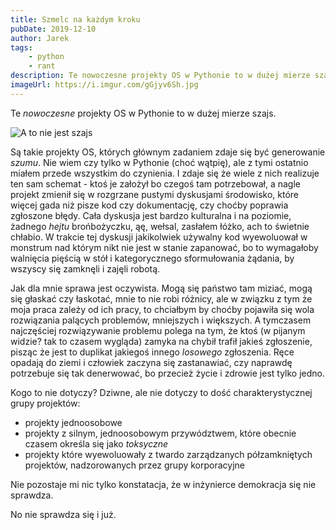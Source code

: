 ```yaml
---
title: Szmelc na każdym kroku
pubDate: 2019-12-10
author: Jarek
tags:
    - python
    - rant
description: Te nowoczesne projekty OS w Pythonie to w dużej mierze szajs.
imageUrl: https://i.imgur.com/gGjyv6Sh.jpg
---
```


Te _nowoczesne_ projekty OS w Pythonie to w dużej mierze szajs.

![A to nie jest szajs](https://i.imgur.com/gGjyv6Sh.jpg)

Są takie projekty OS, których głównym zadaniem zdaje się być generowanie _szumu_. Nie wiem czy tylko w Pythonie (choć wątpię), ale z tymi ostatnio miałem przede wszystkim do czynienia. I zdaje się że wiele z nich realizuje ten sam schemat - ktoś je założył bo czegoś tam potrzebował, a nagle projekt zmienił się w rozgrzane pustymi dyskusjami środowisko, które więcej gada niż pisze kod czy dokumentację, czy choćby poprawia zgłoszone błędy. Cała dyskusja jest bardzo kulturalna i na poziomie, żadnego _hejtu_ brońbożyczku, ąę, wełsal, zasłałem łóżko, ach to świetnie chłabio. W trakcie tej dyskusji jakikolwiek używalny kod wyewoluował w monstrum nad którym nikt nie jest w stanie zapanować, bo to wymagałoby walnięcia pięścią w stół i kategorycznego sformułowania żądania, by wszyscy się zamknęli i zajęli robotą.

Jak dla mnie sprawa jest oczywista. Mogą się państwo tam miziać, mogą się głaskać czy łaskotać, mnie to nie robi różnicy, ale w związku z tym że moja praca zależy od ich pracy, to chciałbym by choćby pojawiła się wola rozwiązania palących problemów, mniejszych i większych. A tymczasem najczęściej rozwiązywanie problemu polega na tym, że ktoś (w pijanym widzie? tak to czasem wygląda) zamyka na chybił trafił jakieś zgłoszenie, pisząc że jest to duplikat jakiegoś innego _losowego_ zgłoszenia. Ręce opadają do ziemi i człowiek zaczyna się zastanawiać, czy naprawdę potrzebuje się tak denerwować, bo przecież życie i zdrowie jest tylko jedno.

Kogo to nie dotyczy? Dziwne, ale nie dotyczy to dość charakterystycznej grupy projektów:

-   projekty jednoosobowe
-   projekty z silnym, jednoosobowym przywództwem, które obecnie czasem określa się jako _toksyczne_
-   projekty które wyewoluowały z twardo zarządzanych półzamkniętych projektów, nadzorowanych przez grupy korporacyjne

Nie pozostaje mi nic tylko konstatacja, że w inżynierce demokracja się nie sprawdza.

No nie sprawdza się i już.
